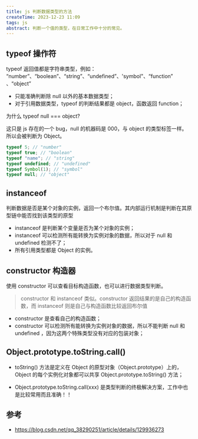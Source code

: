 ```yaml
---
title: js 判断数据类型的方法
createTime: 2023-12-23 11:09
tags: js
abstract: 判断一个值的类型，在日常工作中十分的常见。
---
```


## typeof 操作符

typeof 返回值都是字符串类型，例如： “number”、“boolean”、“string”、“undefined”、'symbol"、“function” 、“object”

- 只能准确判断除 null 以外的基本数据类型；
- 对于引用数据类型，typeof 的判断结果都是 object，函数返回 function；

为什么 typeof null === object?

这只是 js 存在的一个 bug，null 的机器码是 000，与 object 的类型标签一样。所以会被判断为 Object。

```js
typeof 5; // "number"
typeof true; // "boolean"
typeof "name"; // "string"
typeof undefined; // "undefined"
typeof Symbol(1); // "symbol"
typeof null; // "object"
```

## instanceof

判断数据是否是某个对象的实例，返回一个布尔值。其内部运行机制是判断在其原型链中能否找到该类型的原型

- instanceof 是判断某个变量是否为某个对象的实例；
- instanceof 可以检测所有能转换为实例对象的数据，所以对于 null 和 undefined 检测不了；
- 所有引用类型都是 Object 的实例。

## constructor 构造器

使用 constructor 可以查看目标构造函数，也可以进行数据类型判断。

> constructor 和 instanceof 类似。constructor 返回结果的是自己的构造函数，而 instanceof 则是自己与构造函数比较返回布尔值

- constructor 是查看自己的构造函数；
- constructor 可以检测所有能转换为实例对象的数据，所以不能判断 null 和 undefined ，因为这两个特殊类型没有对应的包装对象；

## Object.prototype.toString.call()

- toString() 方法是定义在 Object 的原型对象（Object.prototype）上的，Object 的每个实例化对象都可以共享 Object.prototype.toString() 方法；

- Object.prototype.toString.call(xxx) 是类型判断的终极解决方案，工作中也是比较常用而且准确！！

## 参考

- https://blog.csdn.net/qq_38290251/article/details/129936273
